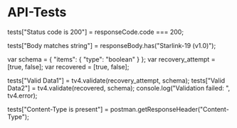 # API-Tests

tests["Status code is 200"] = responseCode.code === 200;


tests["Body matches string"] = responseBody.has("Starlink-19 (v1.0)");


var schema = {
 "items": {
 "type": "boolean"
 }
};
var recovery_attempt = [true, false];
var recovered = [true, false];

tests["Valid Data1"] = tv4.validate(recovery_attempt, schema);
tests["Valid Data2"] = tv4.validate(recovered, schema);
console.log("Validation failed: ", tv4.error);

tests["Content-Type is present"] = postman.getResponseHeader("Content-Type");
